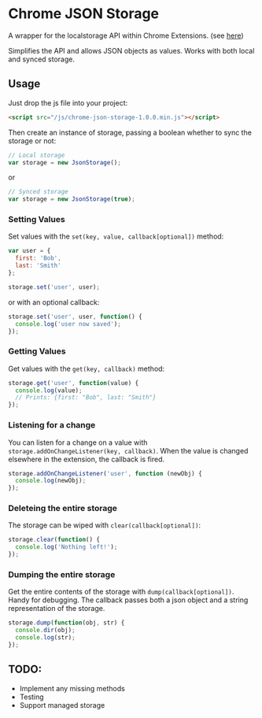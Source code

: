 # Chrome JSON Storage

A wrapper for the localstorage API within Chrome Extensions. (see [here](https://developer.chrome.com/extensions/storage))

Simplifies the API and allows JSON objects as values. Works with both local and synced
storage.

## Usage

Just drop the js file into your project:

```html
<script src="/js/chrome-json-storage-1.0.0.min.js"></script>
```

Then create an instance of storage, passing a boolean whether to sync the storage
or not:

```javascript
// Local storage
var storage = new JsonStorage();
```
or
```javascript
// Synced storage
var storage = new JsonStorage(true);
```

### Setting Values

Set values with the `set(key, value, callback[optional])` method:

```javascript
var user = {
  first: 'Bob',
  last: 'Smith'
};

storage.set('user', user);
```
or with an optional callback:
```javascript
storage.set('user', user, function() {
  console.log('user now saved');
});
```

### Getting Values

Get values with the `get(key, callback)` method:

```javascript
storage.get('user', function(value) {
  console.log(value);
  // Prints: {first: "Bob", last: "Smith"}
});
```

### Listening for a change

You can listen for a change on a value with `storage.addOnChangeListener(key, callback)`.
When the value is changed elsewhere in the extension, the callback is fired.

```javascript
storage.addOnChangeListener('user', function (newObj) {
  console.log(newObj);
});
```

### Deleteing the entire storage

The storage can be wiped with `clear(callback[optional])`:

```javascript
storage.clear(function() {
  console.log('Nothing left!');
});
```

### Dumping the entire storage

Get the entire contents of the storage with `dump(callback[optional])`. Handy for debugging.
The callback passes both a json object and a string representation of the storage.

```javascript
storage.dump(function(obj, str) {
  console.dir(obj);
  console.log(str);
});
```

## TODO:

- Implement any missing methods
- Testing
- Support managed storage
